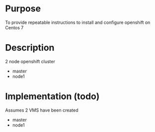 # Purpose

To provide repeatable instructions to install and configure openshift on Centos 7 

# Description
2 node openshift cluster
- master
- node1

# Implementation (todo)
Assumes 2 VMS have been created
- master
- node1



```
